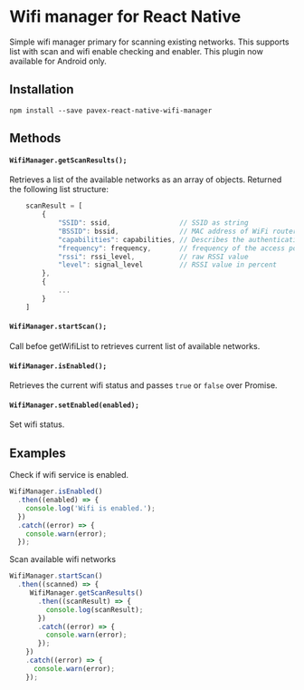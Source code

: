 # Wifi manager for React Native

Simple wifi manager primary for scanning existing networks. This supports list with scan and wifi enable checking and enabler.
This plugin now available for Android only.


## Installation

```
npm install --save pavex-react-native-wifi-manager
```

## Methods

#### `WifiManager.getScanResults();` 

Retrieves a list of the available networks as an array of objects.
Returned the following list structure:

```js
    scanResult = [
        {   
            "SSID": ssid,                 // SSID as string
            "BSSID": bssid,               // MAC address of WiFi router as string
            "capabilities": capabilities, // Describes the authentication, etc.
            "frequency": frequency,       // frequency of the access point channel in MHz
            "rssi": rssi_level,           // raw RSSI value
            "level": signal_level         // RSSI value in percent
        },
        {
            ...
        }
    ]
```

#### `WifiManager.startScan();` 

Call befoe getWifiList to retrieves current list of available networks.

#### `WifiManager.isEnabled();` 

Retrieves the current wifi status and passes `true` or `false` over Promise.

#### `WifiManager.setEnabled(enabled);` 

Set wifi status.


## Examples

Check if wifi service is enabled.
```js
WifiManager.isEnabled()
  .then((enabled) => {
    console.log('Wifi is enabled.');
  })
  .catch((error) => {
    console.warn(error);
  });
```

Scan available wifi networks

```js
WifiManager.startScan()
  .then((scanned) => {
     WifiManager.getScanResults()
       .then((scanResult) => {
         console.log(scanResult);
       })
       .catch((error) => {
         console.warn(error);
       });
    })
    .catch((error) => {
      console.warn(error);
    });
```
